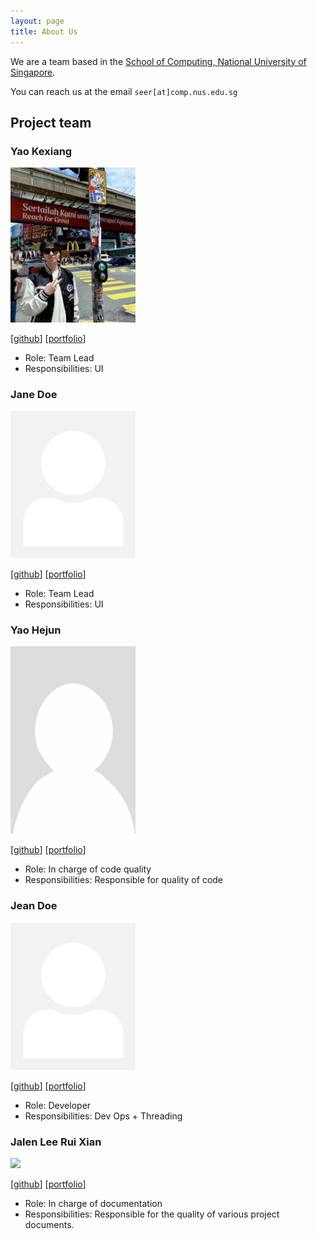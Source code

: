```yaml
---
layout: page
title: About Us
---
```


We are a team based in the [School of Computing, National University of Singapore](https://www.comp.nus.edu.sg).

You can reach us at the email `seer[at]comp.nus.edu.sg`

## Project team


### Yao Kexiang

<img src="images/publicmain.png" width="200px">

[[github](http://github.com/publicmain)]
[[portfolio](team/johndoe.md)]

* Role: Team Lead
* Responsibilities: UI

### Jane Doe

<img src="images/johndoe.png" width="200px">

[[github](http://github.com/johndoe)]
[[portfolio](team/johndoe.md)]

* Role: Team Lead
* Responsibilities: UI

### Yao Hejun

<img src="images/testing1234567891011121314.png" width="200px">

[[github](http://github.com/testing1234567891011121314)] [[portfolio](team/johndoe.md)]

* Role: In charge of code quality
* Responsibilities: Responsible for quality of code

### Jean Doe

<img src="images/johndoe.png" width="200px">

[[github](http://github.com/johndoe)]
[[portfolio](team/johndoe.md)]

* Role: Developer
* Responsibilities: Dev Ops + Threading

### Jalen Lee Rui Xian

<img src="images/jalenleeruixian.png" width="200px">

[[github](http://github.com/jalenleeruixian)]
[[portfolio](AY2425S1-CS2103T-T16-1/jalenleeruixian.md)]

* Role: In charge of documentation
* Responsibilities: Responsible for the quality of various project documents.
